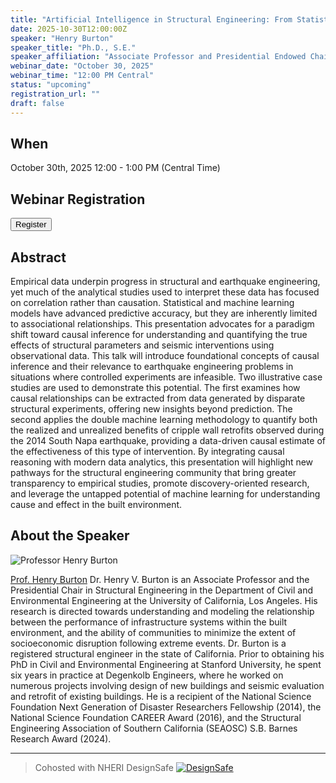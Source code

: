 ```yaml
---
title: "Artificial Intelligence in Structural Engineering: From Statistical and Machine Learning to Causal Analysis"
date: 2025-10-30T12:00:00Z
speaker: "Henry Burton"
speaker_title: "Ph.D., S.E."
speaker_affiliation: "Associate Professor and Presidential Endowed Chair in Structural Engineering, University of California, Los Angeles"
webinar_date: "October 30, 2025"
webinar_time: "12:00 PM Central"
status: "upcoming"
registration_url: ""
draft: false
---
```


## When
October 30th, 2025 12:00 - 1:00 PM (Central Time)

## Webinar Registration
<form action="https://DesignSafe-ci.zoom.us/webinar/register/WN_qd2VEv0FR6anApIxlAbNCw" target="_blank">
  <button type="submit" 
          class="block w-full px-5 py-3 text-base font-medium text-white bg-primary-500 border border-transparent rounded-md shadow hover:bg-black focus:outline-none focus:ring-2 focus:ring-white focus:ring-offset-2 focus:ring-offset-primary-500 sm:px-10">
    Register
  </button>
</form>

## Abstract

Empirical data underpin progress in structural and earthquake engineering, yet much of the analytical studies used to interpret these data has focused on correlation rather than causation. Statistical and machine learning models have advanced predictive accuracy, but they are inherently limited to associational relationships. This presentation advocates for a paradigm shift toward causal inference for understanding and quantifying the true effects of structural parameters and seismic interventions using observational data. This talk will introduce foundational concepts of causal inference and their relevance to earthquake engineering problems in situations where controlled experiments are infeasible. Two illustrative case studies are used to demonstrate this potential. The first examines how causal relationships can be extracted from data generated by disparate structural experiments, offering new insights beyond prediction. The second applies the double machine learning methodology to quantify both the realized and unrealized benefits of cripple wall retrofits observed during the 2014 South Napa earthquake, providing a data-driven causal estimate of the effectiveness of this type of intervention. By integrating causal reasoning with modern data analytics, this presentation will highlight new pathways for the structural engineering community that bring greater transparency to empirical studies, promote discovery-oriented research, and leverage the untapped potential of machine learning for understanding cause and effect in the built environment.

## About the Speaker

![Professor Henry Burton](/images/webinar/burton.jpg)

[Prof. Henry Burton](https://samueli.ucla.edu/people/henry-burton/) Dr. Henry V. Burton is an Associate Professor and the Presidential Chair in Structural Engineering in the Department of Civil and Environmental Engineering at the University of California, Los Angeles. His research is directed towards understanding and modeling the relationship between the performance of infrastructure systems within the built environment, and the ability of communities to minimize the extent of socioeconomic disruption following extreme events. Dr. Burton is a registered structural engineer in the state of California. Prior to obtaining his PhD in Civil and Environmental Engineering at Stanford University, he spent six years in practice at Degenkolb Engineers, where he worked on numerous projects involving design of new buildings and seismic evaluation and retrofit of existing buildings. He is a recipient of the National Science Foundation Next Generation of Disaster Researchers Fellowship (2014), the National Science Foundation CAREER Award (2016), and the Structural Engineering Association of Southern California (SEAOSC) S.B. Barnes Research Award (2024).

---

> Cohosted with NHERI DesignSafe
> [![DesignSafe](https://www.designsafe-ci.org/media/filer_public/2d/d3/2dd37fbf-289e-49cf-9c1a-879c864c4e17/nsf_nheri-ds.png)](https://www.designsafe-ci.org/)
